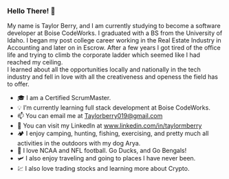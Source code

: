 ### Hello There! 👋 

  My name is Taylor Berry,  and I am currently studying to become a software developer at Boise CodeWorks.  I graduated with a BS from the University of Idaho. I began my post college career working in the Real Estate Industry in Accounting and later on in Escrow.  After a few years I got tired of the office life and trying to climb the corporate ladder which seemed like I had reached my ceiling.  
  I learned about all the opportunities locally and nationally in the tech industry and fell in love with all the creativeness and openess the field has to offer.
  
- 🎓 I am a Certified ScrumMaster.
- 💡 I’m currently learning full stack development at Boise CodeWorks.
- 📫 You can email me at Taylorberry019@gmail.com 
- 💼 You can visit my LinkedIn at www.linkedin.com/in/taylormberry 
- 🏕 I enjoy camping, hunting, fishing, exercising, and pretty much all activities in the outdoors with my dog Arya. 
- 🏉 I love NCAA and NFL football.  Go Ducks, and Go Bengals!  
- 🛩️ I also enjoy traveling and going to places I have never been.
- 💹 I also love trading stocks and learning more about Crypto.


